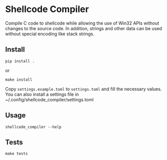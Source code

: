 # Shellcode Compiler

Compile C code to shellcode while allowing the use of Win32 APIs without changes to the source code. In addition, strings and other data can be used without special encoding like stack strings.

## Install

```
pip install .
```

or 

```
make install
```

Copy `settings.example.toml` to `settings.toml` and fill the necessary values.
You can also install a settings file in ~/.config/shellcode_compiler/settings.toml

## Usage

```
shellcode_compiler --help
```

## Tests

```
make tests
```
